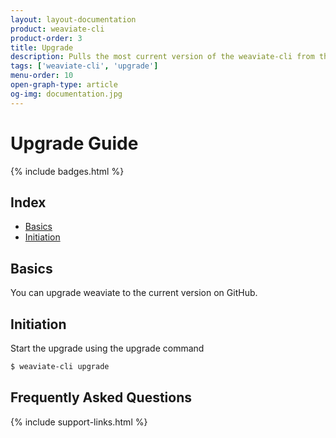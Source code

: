 ```yaml
---
layout: layout-documentation
product: weaviate-cli
product-order: 3
title: Upgrade
description: Pulls the most current version of the weaviate-cli from the repository.
tags: ['weaviate-cli', 'upgrade']
menu-order: 10
open-graph-type: article
og-img: documentation.jpg
---
```


# Upgrade Guide

{% include badges.html %}

## Index

- [Basics](#basics)
- [Initiation](#initiation)

## Basics

You can upgrade weaviate to the current version on GitHub.

## Initiation

Start the upgrade using the upgrade command

```bash
$ weaviate-cli upgrade
```

## Frequently Asked Questions

{% include support-links.html %}